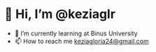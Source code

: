 # 👋 Hi, I’m @keziaglr
- 🌱 I’m currently learning at Binus University
- 📫 How to reach me keziagloria24@gmail.com

<!---
keziaglr/keziaglr is a ✨ special ✨ repository because its `README.md` (this file) appears on your GitHub profile.
You can click the Preview link to take a look at your changes.
--->
